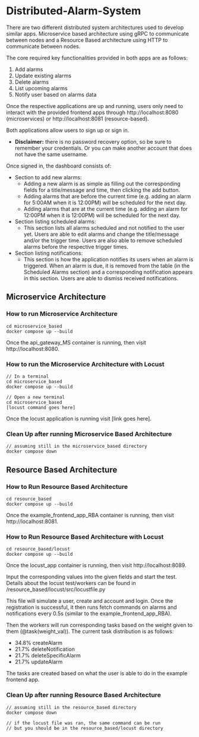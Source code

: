 # Distributed-Alarm-System

There are two different distributed system architectures used to develop similar apps.
Microservice based architecture using gRPC to communicate between nodes
and a Resource Based architecture using HTTP to communicate between nodes.

The core required key functionalities provided in both apps are as follows:
1) Add alarms 
2) Update existing alarms
3) Delete alarms
4) List upcoming alarms
5) Notify user based on alarms data

Once the respective applications are up and running, users only need to interact with the provided frontend apps through http://localhost:8080 (microservices) or http://localhost:8081 (resource-based).

Both applications allow users to sign up or sign in. 
- **Disclaimer:** there is no password recovery option, so be sure to remember your credentials. Or you can make another account that does not have the same username.

Once signed in, the dashboard consists of:
* Section to add new alarms:
    * Adding a new alarm is as simple as filling out the corresponding fields for a title/message and time, then clicking the add button.
    * Adding alarms that are before the current time (e.g. adding an alarm for 5:00AM when it is 12:00PM) will be scheduled for the next day.
    * Adding alarms that are at the current time (e.g. adding an alarm for 12:00PM when it is 12:00PM) will be scheduled for the next day.
* Section listing scheduled alarms:
    * This section lists all alarms scheduled and not notified to the user yet. Users are able to edit alarms and change the title/message and/or the trigger time. Users are also able to remove scheduled alarms before the respective trigger times.
* Section listing notifications:
    * This section is how the application notifies its users when an alarm is triggered. When an alarm is due, it is removed from the table (in the Scheduled Alarms section) and a corresponding notification appears in this section. Users are able to dismiss received notifications.

## Microservice Architecture
### How to run Microservice Architecture
```
cd microservice_based
docker compose up --build
```
Once the api_gateway_MS container is running, then visit http://localhost:8080.

### How to run the Microservice Architecture with Locust
```
// In a terminal
cd microservice_based
docker compose up --build

// Open a new terminal
cd microservice_based
[locust command goes here]
```
Once the locust application is running visit [link goes here].


### Clean Up after running Microservice Based Architecture
```
// assuming still in the microservice_based directory
docker compose down
```

## Resource Based Architecture
### How to Run Resource Based Architecture
```
cd resource_based
docker compose up --build
```
Once the example_frontend_app_RBA container is running, then visit http://localhost:8081.

### How to Run Resource Based Architecture with Locust
```
cd resource_based/locust
docker compose up --build
```
Once the locust_app container is running, then visit http://localhost:8089.

Input the corresponding values into the given fields and start the test.
Details about the locust test/workers can be found in /resource_based/locust/src/locustfile.py

This file will simulate a user, create and account and login. Once the registration is successful, it then runs fetch commands on alarms and notifications every 0.5s (similar to the example_frontend_app_RBA).

Then the workers will run corresponding tasks based on the weight given to them (@task(weight_val)).
The current task distribution is as follows:
* 34.8% createAlarm
* 21.7% deleteNotification
* 21.7% deleteSpecificAlarm
* 21.7% updateAlarm

The tasks are created based on what the user is able to do in the example frontend app.

### Clean Up after running Resource Based Architecture
```
// assuming still in the resource_based directory
docker compose down

// if the locust file was ran, the same command can be run
// but you should be in the resource_based/locust directory
```
